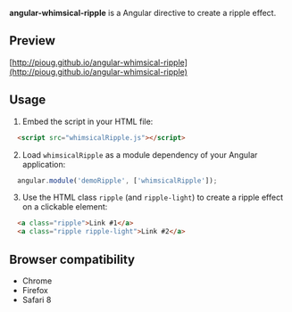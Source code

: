 **angular-whimsical-ripple** is a Angular directive to create a ripple effect.

Preview
---
[http://pioug.github.io/angular-whimsical-ripple](http://pioug.github.io/angular-whimsical-ripple)


Usage
---

1. Embed the script in your HTML file:
  ```html
    <script src="whimsicalRipple.js"></script>
  ```

2. Load `whimsicalRipple` as a module dependency of your Angular application:
  ```js
    angular.module('demoRipple', ['whimsicalRipple']);
  ```

3. Use the HTML class `ripple` (and `ripple-light`) to create a ripple effect on a clickable element:
  ```html
    <a class="ripple">Link #1</a>
    <a class="ripple ripple-light">Link #2</a>
  ```

Browser compatibility
---

- Chrome
- Firefox
- Safari 8
